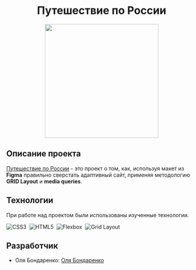 <h1 align='center'>Путешествие по России</h1>

<p align='center'>
 <img src="https://i.giphy.com/media/l0K4aAjMMROnB6AOk/giphy.webp" width="300" height="auto"/>
<p/>

## Описание проекта

<a href="https://bonnhelga86.github.io/project-travel-russian-2023/" target="_blank">Путешествие по России</a> - это проект о том, как, используя макет из __Figma__ правильно сверстать адаптивный сайт, применяя методологию __GRID Layout__ и __media queries__.

## Технологии

При работе над проектом были использованы изученные технологии.

<div>
  <img src="https://img.shields.io/badge/CSS3-%23df2367?logo=css3&logoColor=%23fff"
  title="CSS3" alt="CSS3"/>&nbsp;
  <img src="https://img.shields.io/badge/HTML5-%23532ba3?logo=html5&logoColor=%23fff"
  title="HTML5" alt="HTML5"/>&nbsp;
  <img src="https://img.shields.io/badge/Flexbox-%2349baf2"
  title="Flexbox" alt="Flexbox"/>&nbsp;
  <img src="https://img.shields.io/badge/Grid Layout-%23c9d93b"
  title="Grid Layout" alt="Grid Layout"/>
</div>

## Разработчик

- Оля Бондаренко: [Оля Бондаренко](https://github.com/bonnhelga86)
